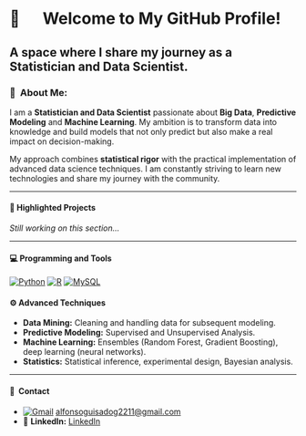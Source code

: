 # 🚀      **Welcome to My GitHub Profile!**
## A space where I share my journey as a Statistician and Data Scientist.

### 👤  About Me:
I am a **Statistician and Data Scientist** passionate about **Big Data**, **Predictive Modeling** and **Machine Learning**. My ambition is to transform data into knowledge and build models that not only predict but also make a real impact on decision-making.

My approach combines **statistical rigor** with the practical implementation of advanced data science techniques. I am constantly striving to learn new technologies and share my journey with the community.

---

#### 🔄 Highlighted Projects
_Still working on this section..._

----
  
#### 💻 Programming and Tools
[![Python](https://img.shields.io/badge/Python-3776AB?logo=python&logoColor=fff)](#) [![R](https://img.shields.io/badge/R-%23276DC3.svg?logo=r&logoColor=white)](#)
[![MySQL](https://img.shields.io/badge/MySQL-4479A1?logo=mysql&logoColor=fff)](#)

#### ⚙️ Advanced Techniques  
- **Data Mining:** Cleaning and handling data for subsequent modeling.
- **Predictive Modeling:** Supervised and Unsupervised Analysis.  
- **Machine Learning:** Ensembles (Random Forest, Gradient Boosting), deep learning (neural networks).  
- **Statistics:** Statistical inference, experimental design, Bayesian analysis.  

---

#### 📢  Contact  
- [![Gmail](https://img.shields.io/badge/Gmail-D14836?logo=gmail&logoColor=white)](#) alfonsoguisadog2211@gmail.com  
- 🔗 **LinkedIn:** [LinkedIn](https://www.linkedin.com/in/alfonsoguisado)

